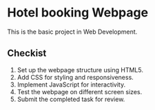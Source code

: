 # Hotel booking Webpage
This is the basic project in Web Development.
## Checkist
1. Set up the webpage structure using HTML5.  
2. Add CSS for styling and responsiveness.  
3. Implement JavaScript for interactivity.  
4. Test the webpage on different screen sizes.  
5. Submit the completed task for review.  
